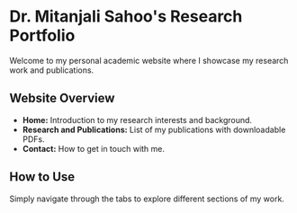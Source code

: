 # Dr. Mitanjali Sahoo's Research Portfolio

Welcome to my personal academic website where I showcase my research work and publications.

## Website Overview

- **Home:** Introduction to my research interests and background.
- **Research and Publications:** List of my publications with downloadable PDFs.
- **Contact:** How to get in touch with me.

## How to Use

Simply navigate through the tabs to explore different sections of my work.



